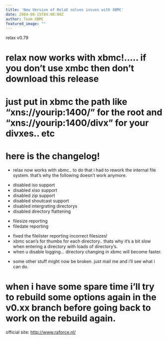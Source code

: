 ```yaml
---
title: 'New Version of RelaX solves issues with XBMC'
date: 2004-08-15T04:00:00Z
author: Team XBMC
featured_image: ""
---
```

relax v0.79

 # relax now works with xbmc!….. if you don’t use xmbc then don’t download this release  
 # just put in xbmc the path like “xns://yourip:1400/” for the root and “xns://yourip:1400/divx” for your divxes.. etc  
 # here is the changelog!  
 * relax now works with xbmc.. to do that i had to rework the internal file system. that’s why the following doesn’t work anymore.  
 - disabled iso support  
 - disabled xiso support  
 - disabled zip support  
 - disabled shoutcast support  
 - disabled intergrating directorys  
 - disabled directory flattening  
 + filesize reporting  
 + filedate reporting  
 * fixed the filelister reporting incorrect filesizes!  
 * xbmc scan’s for thumbs for each directory.. thats why it’s a bit slow when entering a directory with loads of directory’s.  
 * when u disable logging… directory changing in xbmc will become faster.  
 - some other stuff might now be broken. just mail me and i’ll see what i can do. 

 # when i have some spare time i’ll try to rebuild some options again in the v0.xx branch before going back to work on the rebuild again.

 official site: <http://www.raforce.nl/>

 